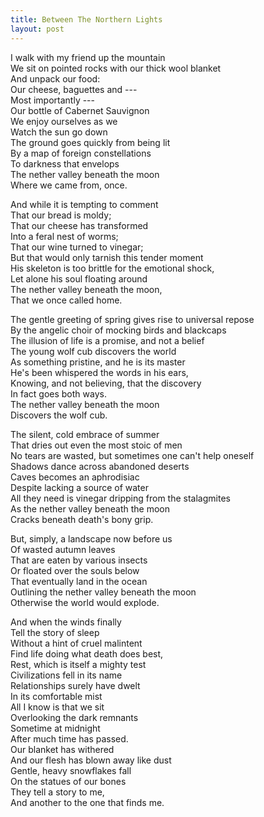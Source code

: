```yaml
---
title: Between The Northern Lights
layout: post
---
```


I walk with my friend up the mountain \
We sit on pointed rocks with our thick wool blanket \
And unpack our food: \
Our cheese, baguettes and --- \
Most importantly --- \
Our bottle of Cabernet Sauvignon \
We enjoy ourselves as we \
Watch the sun go down \
The ground goes quickly from being lit \
By a map of foreign constellations \
To darkness that envelops \
The nether valley beneath the moon \
Where we came from, once. 

And while it is tempting to comment \
That our bread is moldy; \
That our cheese has transformed \
Into a feral nest of worms; \
That our wine turned to vinegar; \
But that would only tarnish this tender moment \
His skeleton is too brittle for the emotional shock, \
Let alone his soul floating around \
The nether valley beneath the moon, \
That we once called home. 

The gentle greeting of spring gives rise to universal repose \
By the angelic choir of mocking birds and blackcaps \
The illusion of life is a promise, and not a belief \
The young wolf cub discovers the world \
As something pristine, and he is its master \
He's been whispered the words in his ears, \
Knowing, and not believing, that the discovery \
In fact goes both ways. \
The nether valley beneath the moon \
Discovers the wolf cub.

The silent, cold embrace of summer \
That dries out even the most stoic of men \
No tears are wasted, but sometimes one can't help oneself \
Shadows dance across abandoned deserts \
Caves becomes an aphrodisiac \
Despite lacking a source of water \
All they need is vinegar dripping from the stalagmites \
As the nether valley beneath the moon \
Cracks beneath death's bony grip.

But, simply, a landscape now before us \
Of wasted autumn leaves \
That are eaten by various insects \
Or floated over the souls below \
That eventually land in the ocean \
Outlining the nether valley beneath the moon \
Otherwise the world would explode.

And when the winds finally \
Tell the story of sleep \
Without a hint of cruel malintent \
Find life doing what death does best, \
Rest, which is itself a mighty test \
Civilizations fell in its name \
Relationships surely have dwelt \
In its comfortable mist \
All I know is that we sit \
Overlooking the dark remnants \
Sometime at midnight \
After much time has passed. \
Our blanket has withered \
And our flesh has blown away like dust \
Gentle, heavy snowflakes fall \
On the statues of our bones \
They tell a story to me, \
And another to the one that finds me.




